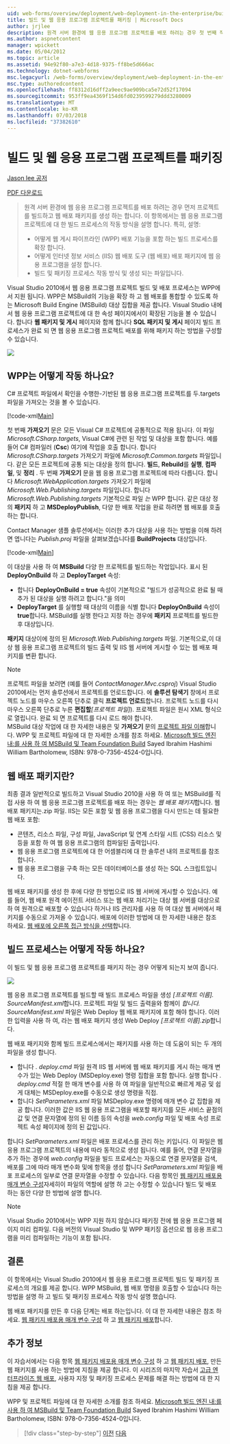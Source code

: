 ```yaml
---
uid: web-forms/overview/deployment/web-deployment-in-the-enterprise/building-and-packaging-web-application-projects
title: 빌드 및 웹 응용 프로그램 프로젝트를 패키징 | Microsoft Docs
author: jrjlee
description: 원격 서버 환경에 웹 응용 프로그램 프로젝트를 배포 하려는 경우 첫 번째 작업 프로젝트를 빌드하고 웹 배포 팩을 생성 하는 중...
ms.author: aspnetcontent
manager: wpickett
ms.date: 05/04/2012
ms.topic: article
ms.assetid: 94e92f80-a7e3-4d18-9375-ff8be5d666ac
ms.technology: dotnet-webforms
msc.legacyurl: /web-forms/overview/deployment/web-deployment-in-the-enterprise/building-and-packaging-web-application-projects
msc.type: authoredcontent
ms.openlocfilehash: ff8312d16dff2a9eec9ae909bca5e72d52f17094
ms.sourcegitcommit: 953ff9ea4369f154d6fd0239599279ddd3280009
ms.translationtype: MT
ms.contentlocale: ko-KR
ms.lasthandoff: 07/03/2018
ms.locfileid: "37382610"
---
```

<a name="building-and-packaging-web-application-projects"></a>빌드 및 웹 응용 프로그램 프로젝트를 패키징
====================
[Jason lee 공저](https://github.com/jrjlee)

[PDF 다운로드](https://msdnshared.blob.core.windows.net/media/MSDNBlogsFS/prod.evol.blogs.msdn.com/CommunityServer.Blogs.Components.WeblogFiles/00/00/00/63/56/8130.DeployingWebAppsInEnterpriseScenarios.pdf)

> 원격 서버 환경에 웹 응용 프로그램 프로젝트를 배포 하려는 경우 먼저 프로젝트를 빌드하고 웹 배포 패키지를 생성 하는 합니다. 이 항목에서는 웹 응용 프로그램 프로젝트에 대 한 빌드 프로세스의 작동 방식을 설명 합니다. 특히, 설명:
> 
> - 어떻게 웹 게시 파이프라인 (WPP) 배포 기능을 포함 하는 빌드 프로세스를 확장 합니다.
> - 어떻게 인터넷 정보 서비스 (IIS) 웹 배포 도구 (웹 배포) 배포 패키지에 웹 응용 프로그램을 설정 합니다.
> - 빌드 및 패키징 프로세스 작동 방식 및 생성 되는 파일입니다.


Visual Studio 2010에서 웹 응용 프로그램 프로젝트 빌드 및 배포 프로세스는 WPP에서 지원 됩니다. WPP은 MSBuild의 기능을 확장 하 고 웹 배포를 통합할 수 있도록 하는 Microsoft Build Engine (MSBuild) 대상 집합을 제공 합니다. Visual Studio 내에서 웹 응용 프로그램 프로젝트에 대 한 속성 페이지에서이 확장된 기능을 볼 수 있습니다. 합니다 **웹 패키지 및 게시** 페이지와 함께 합니다 **SQL 패키지 및 게시** 페이지 빌드 프로세스가 완료 되 면 웹 응용 프로그램 프로젝트 배포를 위해 패키지 하는 방법을 구성할 수 있습니다.

![](building-and-packaging-web-application-projects/_static/image1.png)

## <a name="how-does-the-wpp-work"></a>WPP는 어떻게 작동 하나요?

C# 프로젝트 파일에서 확인을 수행한-기반된 웹 응용 프로그램 프로젝트를 두.targets 파일을 가져오는 것을 볼 수 있습니다.


[!code-xml[Main](building-and-packaging-web-application-projects/samples/sample1.xml)]


첫 번째 **가져오기** 문은 모든 Visual C# 프로젝트에 공통적으로 적용 됩니다. 이 파일 *Microsoft.CSharp.targets*, Visual C#에 관련 된 작업 및 대상을 포함 합니다. 예를 들어 C# 컴파일러 (**Csc**) 여기에 작업을 호출 합니다. 합니다 *Microsoft.CSharp.targets* 가져오기 파일에 *Microsoft.Common.targets* 파일입니다. 같은 모든 프로젝트에 공통 되는 대상을 정의 합니다. **빌드**, **Rebuild**를 **실행**, **컴파일**, 및 **정리** . 두 번째 **가져오기** 문을 웹 응용 프로그램 프로젝트에 따라 다릅니다. 합니다 *Microsoft.WebApplication.targets* 가져오기 파일에 *Microsoft.Web.Publishing.targets* 파일입니다. 합니다 *Microsoft.Web.Publishing.targets* 기본적으로 파일 *는* WPP 합니다. 같은 대상 정의 **패키지** 하 고 **MSDeployPublish**, 다양 한 배포 작업을 완료 하려면 웹 배포를 호출 하는 합니다.

Contact Manager 샘플 솔루션에서는 이러한 추가 대상을 사용 하는 방법을 이해 하려면 엽니다는 *Publish.proj* 파일을 살펴보겠습니다를 **BuildProjects** 대상입니다.


[!code-xml[Main](building-and-packaging-web-application-projects/samples/sample2.xml)]


이 대상을 사용 하 여 **MSBuild** 다양 한 프로젝트를 빌드하는 작업입니다. 표시 된 **DeployOnBuild** 하 고 **DeployTarget** 속성:

- 합니다 **DeployOnBuild = true** 속성이 기본적으로 "빌드가 성공적으로 완료 될 때 추가 된 대상을 실행 하려고 합니다."을 의미
- **DeployTarget** 를 실행할 때 대상의 이름을 식별 합니다 **DeployOnBuild** 속성이 **true**합니다. MSBuild를 실행 한다고 지정 하는 경우에 **패키지** 프로젝트를 빌드한 후 대상입니다.

**패키지** 대상이에 정의 된 *Microsoft.Web.Publishing.targets* 파일. 기본적으로,이 대상 웹 응용 프로그램 프로젝트의 빌드 출력 및 IIS 웹 서버에 게시할 수 있는 웹 배포 패키지를 변환 합니다.

> [!NOTE]
> 프로젝트 파일을 보려면 (예를 들어 <em>ContactManager.Mvc.csproj</em>) Visual Studio 2010에서는 먼저 솔루션에서 프로젝트를 언로드합니다. 에 <strong>솔루션 탐색기</strong> 창에서 프로젝트 노드를 마우스 오른쪽 단추로 클릭 <strong>프로젝트 언로드</strong>합니다. 프로젝트 노드를 다시 마우스 오른쪽 단추로 누른 <strong>편집할</strong><em>[프로젝트 파일]</em>). 프로젝트 파일은 원시 XML 형식으로 열립니다. 완료 되 면 프로젝트를 다시 로드 해야 합니다.  
> MSBuild 대상 작업에 대 한 자세한 내용은 및 <strong>가져오기</strong> 문의 [프로젝트 파일 이해](understanding-the-project-file.md)합니다. WPP 및 프로젝트 파일에 대 한 자세한 소개를 참조 하세요. [Microsoft 빌드 엔진 내:를 사용 하 여 MSBuild 및 Team Foundation Build](http://amzn.com/0735645248) Sayed Ibrahim Hashimi William Bartholomew, ISBN: 978-0-7356-4524-0입니다.


## <a name="what-is-a-web-deployment-package"></a>웹 배포 패키지란?

최종 결과 일반적으로 빌드하고 Visual Studio 2010을 사용 하 여 또는 MSBuild를 직접 사용 하 여 웹 응용 프로그램 프로젝트를 배포 하는 경우는 *웹 배포 패키지*합니다. 웹 배포 패키지는.zip 파일. IIS는 모든 포함 및 웹 응용 프로그램을 다시 만드는 데 필요한 웹 배포 포함:

- 콘텐츠, 리소스 파일, 구성 파일, JavaScript 및 연계 스타일 시트 (CSS) 리소스 및 등을 포함 하 여 웹 응용 프로그램의 컴파일된 출력입니다.
- 웹 응용 프로그램 프로젝트에 대 한 어셈블리에 대 한 솔루션 내의 프로젝트를 참조 합니다.
- 웹 응용 프로그램을 구축 하는 모든 데이터베이스를 생성 하는 SQL 스크립트입니다.

웹 배포 패키지를 생성 한 후에 다양 한 방법으로 IIS 웹 서버에 게시할 수 있습니다. 예를 들어, 웹 배포 원격 에이전트 서비스 또는 웹 배포 처리기는 대상 웹 서버를 대상으로 하 여 원격으로 배포할 수 있습니다 하거나 IIS 관리자를 사용 하 여 대상 웹 서버에서 패키지를 수동으로 가져올 수 있습니다. 배포에 이러한 방법에 대 한 자세한 내용은 참조 하세요. [웹 배포에 오른쪽 접근 방식을 선택](../configuring-server-environments-for-web-deployment/choosing-the-right-approach-to-web-deployment.md)합니다.

## <a name="how-does-the-build-process-work"></a>빌드 프로세스는 어떻게 작동 하나요?

이 빌드 및 웹 응용 프로그램 프로젝트를 패키지 하는 경우 어떻게 되는지 보여 줍니다.

![](building-and-packaging-web-application-projects/_static/image2.png)

웹 응용 프로그램 프로젝트를 빌드할 때 빌드 프로세스 파일을 생성 *[프로젝트 이름]. SourceManifest.xml*합니다. 프로젝트 파일 및 빌드 출력을와 함께이 *합니다. SourceManifest.xml* 파일은 Web Deploy 웹 배포 패키지에 포함 해야 합니다. 이러한 입력을 사용 하 여, 라는 웹 배포 패키지 생성 Web Deploy *[프로젝트 이름].zip*합니다.

웹 배포 패키지와 함께 빌드 프로세스에서는 패키지를 사용 하는 데 도움이 되는 두 개의 파일을 생성 합니다.

- 합니다 *. deploy.cmd* 파일 원격 IIS 웹 서버에 웹 배포 패키지를 게시 하는 매개 변수가 있는 Web Deploy (MSDeploy.exe) 명령 집합을 포함 합니다. 실행 합니다 *. deploy.cmd* 적절 한 매개 변수를 사용 하 여 파일을 일반적으로 빠르게 제공 및 쉽게 대체는 MSDeploy.exe를 수동으로 생성 명령을 직접.
- 합니다 *SetParameters.xml* 파일 MSDeploy.exe 명령에 매개 변수 값 집합을 제공 합니다. 이러한 값은 IIS 웹 응용 프로그램을 배포할 패키지를 모든 서비스 끝점의 값 및 연결 문자열에 정의 된 이름 등의 속성을 *web.config* 파일 및 배포 속성 프로젝트 속성 페이지에 정의 된 값입니다.

합니다 *SetParameters.xml* 파일은 배포 프로세스를 관리 하는 키입니다. 이 파일은 웹 응용 프로그램 프로젝트의 내용에 따라 동적으로 생성 됩니다. 예를 들어, 연결 문자열을 추가 하는 경우에 *web.config* 파일을 빌드 프로세스는 자동으로 연결 문자열을 검색, 배포를 그에 따라 매개 변수화 및에 항목을 생성 합니다  *SetParameters.xml* 파일을 배포 프로세스의 일부로 연결 문자열을 수정할 수 있습니다. 다음 항목인 [웹 패키지 배포용 매개 변수 구성](configuring-parameters-for-web-package-deployment.md)자세히이 파일의 역할에 설명 하 고는 수정할 수 있습니다 빌드 및 배포 하는 동안 다양 한 방법에 설명 합니다.

> [!NOTE]
> Visual Studio 2010에서는 WPP 지원 하지 않습니다 패키징 전에 웹 응용 프로그램 페이지 미리 컴파일. 다음 버전의 Visual Studio 및 WPP 패키징 옵션으로 웹 응용 프로그램을 미리 컴파일하는 기능이 포함 됩니다.


## <a name="conclusion"></a>결론

이 항목에서는 Visual Studio 2010에서 웹 응용 프로그램 프로젝트 빌드 및 패키징 프로세스의 개요를 제공 합니다. WPP MSBuild, 웹 배포 명령을 호출할 수 있습니다 하는 방법을 설명 하 고 빌드 및 패키징 프로세스 작동 방식 설명 했습니다.

웹 배포 패키지를 만든 후 다음 단계는 배포 하는입니다. 이 대 한 자세한 내용은 참조 하세요. [웹 패키지 배포용 매개 변수 구성](configuring-parameters-for-web-package-deployment.md) 하 고 [웹 패키지 배포](deploying-web-packages.md)합니다.

## <a name="further-reading"></a>추가 정보

이 자습서에서는 다음 항목 [웹 패키지 배포용 매개 변수 구성](configuring-parameters-for-web-package-deployment.md) 하 고 [웹 패키지 배포](deploying-web-packages.md), 만든 웹 패키지를 사용 하는 방법에 지침을 제공 합니다. 이 시리즈의 마지막 자습서 [고급 엔터프라이즈 웹 배포](../advanced-enterprise-web-deployment/advanced-enterprise-web-deployment.md), 사용자 지정 및 패키징 프로세스 문제를 해결 하는 방법에 대 한 지침을 제공 합니다.

WPP 및 프로젝트 파일에 대 한 자세한 소개를 참조 하세요. [Microsoft 빌드 엔진 내:를 사용 하 여 MSBuild 및 Team Foundation Build](http://amzn.com/0735645248) Sayed Ibrahim Hashimi William Bartholomew, ISBN: 978-0-7356-4524-0입니다.

> [!div class="step-by-step"]
> [이전](understanding-the-build-process.md)
> [다음](configuring-parameters-for-web-package-deployment.md)
